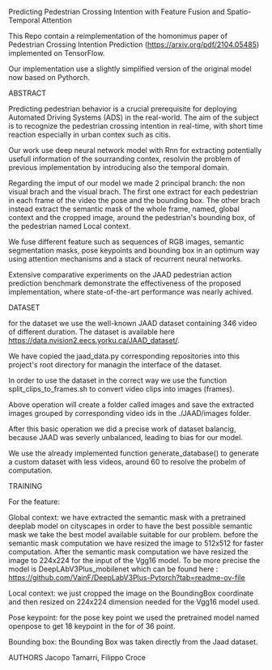 
Predicting Pedestrian Crossing Intention with Feature Fusion and Spatio-Temporal Attention

This Repo contain a reimplementation of the homonimus paper of Pedestrian Crossing Intention Prediction (https://arxiv.org/pdf/2104.05485) implemented on TensorFlow.

Our implementation use a slightly simplified version of the original model now based on Pythorch.

ABSTRACT

Predicting pedestrian behavior is a crucial prerequisite for deploying Automated Driving Systems
(ADS) in the real-world. 
The aim of the subject is to recognize the pedestrian crossing intention in real-time, with short time reaction especially in urban contex such as citis. 

Our work use deep neural network model with Rnn for extracting potentially usefull information of the sourranding contex, resolvin the problem of previous implementation by introducing also the temporal domain.

Regarding the imput of our model we made 2 principal branch: the non visual brach and the visual brach. 
The first one extract for each pedestrian in each frame of the video the pose and the bounding box. 
The other brach instead extract the semantic mask of the whole frame, named, global context and the cropped image, around the pedestrian's bounding box, of the pedestrian named Local context.

We fuse different feature such as sequences of RGB images, semantic segmentation masks, pose keypoints and bounding box in an optimum way using attention mechanisms and a stack of recurrent neural networks.

Extensive comparative experiments on the JAAD pedestrian action prediction benchmark demonstrate the effectiveness of the proposed implementation, where state-of-the-art performance was nearly achived.

DATASET

for the dataset we use the well-known JAAD dataset containing 346 video of different duration.
The dataset is available here https://data.nvision2.eecs.yorku.ca/JAAD_dataset/.

We have copied the jaad_data.py corresponding repositories into this project's root directory for managin the interface of the dataset.

In order to use the dataset in the correct way we use the function split_clips_to_frames.sh to convert video clips  into images (frames).

Above operation will create a folder called images and save the extracted images grouped by corresponding video ids in the ./JAAD/images folder.

After this basic operation we did a precise work of dataset balancig, because JAAD was severly unbalanced, leading to bias for our  model.

We use the already implemented function generate_database() to generate a custom dataset with less videos, around
60 to resolve the probelm of computation.


TRAINING

For the feature:

Global context: we have extracted the semantic mask with a pretrained deeplab model on cityscapes in order to have the best possible semantic mask we take the best model available suitable for our problem.
before the semantic mask computation we have resized the image to 512x512 for faster computation.
After the semantic mask computation we have resized the image to 224x224 for the input of the Vgg16 model.
To be more precise the model is DeepLAbV3Plus_mobilenet which can be found here : https://github.com/VainF/DeepLabV3Plus-Pytorch?tab=readme-ov-file

Local context: we just cropped the image on the BoundingBox coordinate and then resized on 224x224 dimension 
needed for the Vgg16 model used.

Pose keypoint: for the pose key point we used the pretrained model named openpose to get 18 keypoint in the for of 36 point.

Bounding box: the Bounding Box was taken directly from the Jaad dataset.



AUTHORS
Jacopo Tamarri, Filippo Croce

